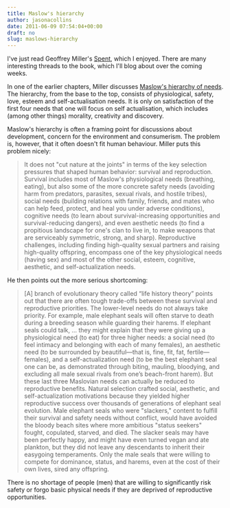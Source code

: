 ```yaml
---
title: Maslow's hierarchy
author: jasonacollins
date: 2011-06-09 07:54:04+00:00
draft: no
slug: maslows-hierarchy
---
```


I've just read Geoffrey Miller's [Spent](https://jasoncollins.blog/millers-spent-sex-evolution-and-consumer-behavior/), which I enjoyed. There are many interesting threads to the book, which I'll blog about over the coming weeks.

In one of the earlier chapters, Miller discusses [Maslow's hierarchy of needs](http://en.wikipedia.org/wiki/Maslow%27s_hierarchy_of_needs). The hierarchy, from the base to the top, consists of physiological,  safety, love, esteem and self-actualisation needs. It is only on  satisfaction of the first four needs that one will focus on self  actualisation, which includes (among other things) morality, creativity  and discovery.

Maslow's hierarchy is often a framing point for discussions about development, concern for the environment and consumerism. The problem is, however, that it often doesn't fit human behaviour. Miller puts this problem nicely:


<blockquote>It does not "cut nature at the joints" in terms of the key selection pressures that shaped human behavior: survival and reproduction. Survival includes most of Maslow's physiological needs (breathing, eating), but also some of the more concrete safety needs (avoiding harm from predators, parasites, sexual rivals, and hostile tribes), social needs (building relations with family, friends, and mates who can help feed, protect, and heal you under adverse conditions), cognitive needs (to learn about survival-increasing opportunities and survival-reducing dangers), and even aesthetic needs (to find a propitious landscape for one's clan to live in, to make weapons that are serviceably symmetric, strong, and sharp). Reproductive challenges, including finding high-quality sexual partners and raising high-quality offspring, encompass one of the key physiological needs (having sex) and most of the other social, esteem, cognitive, aesthetic, and self-actualization needs.</blockquote>


He then points out the more serious shortcoming:


<blockquote>[A] branch of evolutionary theory called “life history theory” points out that there are often tough trade-offs between these survival and reproductive priorities. The lower-level needs do not always take priority. For example, male elephant seals will often starve to death during a breeding season while guarding their harems. If elephant seals could talk, ... they might explain that they were giving up a physiological need (to eat) for three higher needs: a social need (to feel intimacy and belonging with each of many females), an aesthetic need (to be surrounded by beautiful—that is, fine, fit, fat, fertile—females), and a self-actualization need (to be the best elephant seal one can be, as demonstrated through biting, mauling, bloodying, and excluding all male sexual rivals from one’s beach-front harem). But these last three Maslovian needs can actually be reduced to reproductive benefits. Natural selection crafted social, aesthetic, and self-actualization motivations because they yielded higher reproductive success over thousands of generations of elephant seal evolution. Male elephant seals who were "slackers," content to fulfill their survival and safety needs without conflict, would have avoided the bloody beach sites where more ambitious "status seekers" fought, copulated, starved, and died. The slacker seals may have been perfectly happy, and might have even turned vegan and ate plankton, but they did not leave any descendants to inherit their easygoing temperaments. Only the male seals that were willing to compete for dominance, status, and harems, even at the cost of their own lives, sired any offspring.</blockquote>


There is no shortage of people (men) that are willing to significantly risk safety or forgo basic physical needs if they are deprived of reproductive opportunities.
